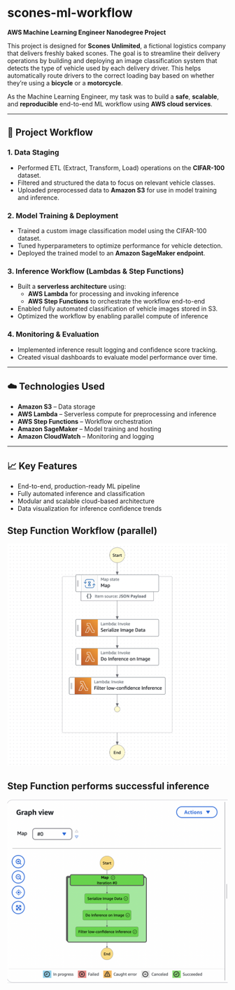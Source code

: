 # scones-ml-workflow  
**AWS Machine Learning Engineer Nanodegree Project**

This project is designed for **Scones Unlimited**, a fictional logistics company that delivers freshly baked scones. The goal is to streamline their delivery operations by building and deploying an image classification system that detects the type of vehicle used by each delivery driver. This helps automatically route drivers to the correct loading bay based on whether they’re using a **bicycle** or a **motorcycle**.

As the Machine Learning Engineer, my task was to build a **safe**, **scalable**, and **reproducible** end-to-end ML workflow using **AWS cloud services**.

---

## 🔧 Project Workflow

### 1. **Data Staging**
- Performed ETL (Extract, Transform, Load) operations on the **CIFAR-100** dataset.
- Filtered and structured the data to focus on relevant vehicle classes.
- Uploaded preprocessed data to **Amazon S3** for use in model training and inference.

### 2. **Model Training & Deployment**
- Trained a custom image classification model using the CIFAR-100 dataset.
- Tuned hyperparameters to optimize performance for vehicle detection.
- Deployed the trained model to an **Amazon SageMaker endpoint**.

### 3. **Inference Workflow (Lambdas & Step Functions)**
- Built a **serverless architecture** using:
  - **AWS Lambda** for processing and invoking inference
  - **AWS Step Functions** to orchestrate the workflow end-to-end
- Enabled fully automated classification of vehicle images stored in S3.
- Optimized the workflow by enabling parallel compute of inference

### 4. **Monitoring & Evaluation**
- Implemented inference result logging and confidence score tracking.
- Created visual dashboards to evaluate model performance over time.

---

## ☁️ Technologies Used

- **Amazon S3** – Data storage  
- **AWS Lambda** – Serverless compute for preprocessing and inference  
- **AWS Step Functions** – Workflow orchestration  
- **Amazon SageMaker** – Model training and hosting  
- **Amazon CloudWatch** – Monitoring and logging  

---

## 📈 Key Features

- End-to-end, production-ready ML pipeline  
- Fully automated inference and classification  
- Modular and scalable cloud-based architecture    
- Data visualization for inference confidence trends


## Step Function Workflow (parallel)
![Step Function Workflow (parallel)](img/step-function-workflow.png)

## Step Function performs successful inference
![Step Function performs inference](img/step-function-success.png)
